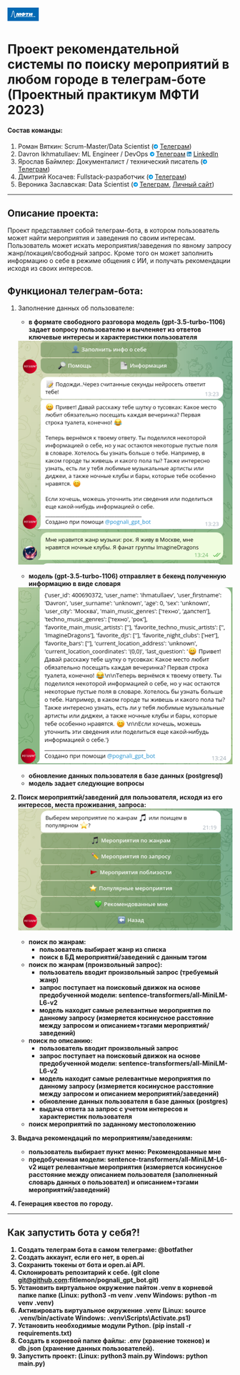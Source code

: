 
# <img src='./static/img/mipt-icon.png' width="70" height="30"> 
# Проект рекомендательной системы по поиску мероприятий в любом городе в телеграм-боте (Проектный практикум МФТИ 2023)

#### Состав команды: 

1. Роман Вяткин: Scrum-Master/Data Scientist (<img src='./static/img/tg.png' width="10" height="10"> [Телеграм](https://t.me/Niktyav))
2. Davron Ikhmatullaev: ML Engineer / DevOps <img src='./static/img/tg.png' width="10" height="10"> [Телеграм](https://t.me/ihmatullaev) <img src='./static/img/linkedin.png' width="10" height="10"> [LinkedIn](https://www.linkedin.com/in/davron-ikhmatullaev/)
3. Ярослав Баймлер: Документалист / технический писатель (<img src='./static/img/tg.png' width="10" height="10"> [Телеграм](https://t.me/Yar71542))
4. Дмитрий Косачев: Fullstack-разработчик (<img src='./static/img/tg.png' width="10" height="10"> [Телеграм](https://t.me/Kosatchev))
5. Вероника Заславская: Data Scientist (<img src='./static/img/tg.png' width="10" height="10"> [Телеграм](https://t.me/nika_tonika), [Личный сайт](https://zaslavskaia.ru/))
---

## Описание проекта:
Проект представляет собой телеграм-бота, в котором пользователь может найти мероприятия и заведения по своим интересам. Пользователь может искать мероприятия/заведения по явному запросу жанр/локация/свободный запрос. Кроме того он может заполнить информацию о себе в режиме общения с ИИ, и получать рекомендации исходя из своих интересов. 

## Функционал телеграм-бота:

1. Заполнение данных об пользователе:
    
    - <b>в формате свободного разговора модель (gpt-3.5-turbo-1106) задает вопросу пользователю и вычленяет из ответов ключевые интересы и характеристики пользователя</bs>

    <img src='./static/img/questions_fromGPT.png'>

    - <b> модель (gpt-3.5-turbo-1106) отправляет в бекенд полученную информацию в виде словаря</b>

    <img src='./static/img/filled_dict.png'>
    
    - <b>обновление данных пользователя в базе данных (postgresql)</b>
    - модель задает следующие вопросы
    
2. Поиск мероприятий/заведений для пользователя, исходя из его интересов, места проживания, запроса:
    <img src='./static/img/search_menu.png'>
    - поиск по жанрам:
        - пользователь выбирает жанр из списка
        - поиск в БД мероприятий/заведений с данным тэгом
    - поиск по жанрам (произвольный запрос):
        - пользователь вводит произвольный запрос (требуемый жанр)
        - запрос поступает на поисковый движок на основе предобученной модели: sentence-transformers/all-MiniLM-L6-v2
        - модель находит самые релевантные мероприятия по данному запросу (измеряется косинусное расстояние между запросом и описанием+тэгами мероприятий/заведений)
    - поиск по описанию:
        - пользователь вводит произвольный запрос
        - запрос поступает на поисковый движок на основе предобученной модели: sentence-transformers/all-MiniLM-L6-v2
        - модель находит самые релевантные мероприятия по данному запросу (измеряется косинусное расстояние между запросом и описанием мероприятий/заведений)
        - обновление данных пользователя в базе данных (postgres)
        - выдача ответа за запрос с учетом интересов и характеристик пользователя
    - поиск мероприятий по заданному местоположению
   
3. Выдача рекомендаций по мероприятиям/заведениям:

    - пользователь выбирает пункт меню: Рекомендованные мне
    - предобученная модели: sentence-transformers/all-MiniLM-L6-v2 ищет релевантные мероприятия (измеряется косинусное расстояние между описанием пользователя (заполненный словарь данных о пользовател) и описанием+тэгами мероприятий/заведений)

    
4. Генерация квестов по городу.

---

## Как запустить бота у себя?! 

1. Создать телеграм бота в самом телеграме: @botfather
2. Создать аккаунт, если его нет, в open.ai
3. Сохранить токены от бота и open.ai API.
4. Cклонировать репозитарий к себе. (git clone git@github.com:fitlemon/pognali_gpt_bot.git)
5. Установить виртуальное окружение пайтон .venv в  корневой папке папке (Linux: python3 -m venv .venv Windows: python -m venv .venv)
6. Активировать виртуальное окружение .venv (Linux: source .venv/bin/activate Windows: .venv\Scripts\Activate.ps1)
7. Установить необходимые модули Python. (pip install -r requirements.txt)
8. Создать в корневой папке файлы: .env (хранение токенов) и db.json (хранение данных пользователей).
9. Запустить проект: (Linux: python3 main.py Windows: python main.py)

